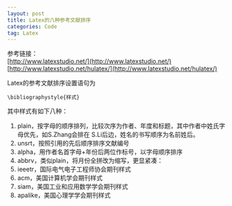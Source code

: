 ```yaml
---
layout: post
title: Latex的八种参考文献排序
categories: Code
tag: Latex
---
```


参考链接：  
[http://www.latexstudio.net/](http://www.latexstudio.net/)  
[http://www.latexstudio.net/hulatex/](http://www.latexstudio.net/hulatex/)  

Latex的参考文献排序设置语句为
```
\bibliographystyle{样式}
```
其中样式有如下八种：
1. plain，按字母的顺序排列，比较次序为作者、年度和标题，其中作者中姓氏字母优先，如S.Zhang会排在 S.Li后边，姓名的书写顺序为名前姓后。
2. unsrt，按照引用的先后顺序排序文献编号
3. alpha，用作者名首字母+年份后两位作标号，以字母顺序排序
4. abbrv，类似plain，将月份全拼改为缩写，更显紧凑：
5. ieeetr，国际电气电子工程师协会期刊样式
6. acm，美国计算机学会期刊样式
7. siam，美国工业和应用数学学会期刊样式
8. apalike，美国心理学学会期刊样式